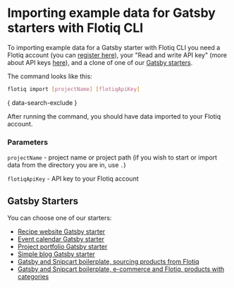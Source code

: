 # Importing example data for Gatsby starters with Flotiq CLI

To importing example data for a Gatsby starter with Flotiq CLI you need a Flotiq account (you can [register here](http://editor.flotiq.com/register.html)), your "Read and write API key" (more about API keys [here](../API/index.md)), and a clone of one of our [Gatsby starters](#gatsby-starters).

The command looks like this:

```bash
flotiq import [projectName] [flotiqApiKey]
```
{ data-search-exclude }

After running the command, you should have data imported to your Flotiq account.

### Parameters

`projectName` - project name or project path (if you wish to start or import data from the directory you are in, use `.`)

`flotiqApiKey` - API key to your Flotiq account

## Gatsby Starters

You can choose one of our starters:

* [Recipe website Gatsby starter](https://github.com/flotiq/gatsby-starter-recipes)
* [Event calendar Gatsby starter](https://github.com/flotiq/gatsby-starter-event-calendar)
* [Project portfolio Gatsby starter](https://github.com/flotiq/gatsby-starter-projects)
* [Simple blog Gatsby starter](https://github.com/flotiq/gatsby-starter-blog)
* [Gatsby and Snipcart boilerplate, sourcing products from Flotiq](https://github.com/flotiq/gatsby-starter-products)
* [Gatsby and Snipcart boilerplate, e-commerce and Flotiq, products with categories](https://github.com/flotiq/gatsby-starter-products-with-categories)
